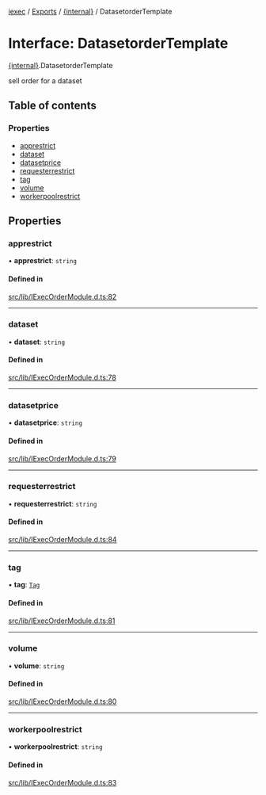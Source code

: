 [iexec](../README.md) / [Exports](../modules.md) / [{internal}](../modules/internal_.md) / DatasetorderTemplate

# Interface: DatasetorderTemplate

[{internal}](../modules/internal_.md).DatasetorderTemplate

sell order for a dataset

## Table of contents

### Properties

- [apprestrict](internal_.DatasetorderTemplate.md#apprestrict)
- [dataset](internal_.DatasetorderTemplate.md#dataset)
- [datasetprice](internal_.DatasetorderTemplate.md#datasetprice)
- [requesterrestrict](internal_.DatasetorderTemplate.md#requesterrestrict)
- [tag](internal_.DatasetorderTemplate.md#tag)
- [volume](internal_.DatasetorderTemplate.md#volume)
- [workerpoolrestrict](internal_.DatasetorderTemplate.md#workerpoolrestrict)

## Properties

### apprestrict

• **apprestrict**: `string`

#### Defined in

[src/lib/IExecOrderModule.d.ts:82](https://github.com/iExecBlockchainComputing/iexec-sdk/blob/73dc692/src/lib/IExecOrderModule.d.ts#L82)

___

### dataset

• **dataset**: `string`

#### Defined in

[src/lib/IExecOrderModule.d.ts:78](https://github.com/iExecBlockchainComputing/iexec-sdk/blob/73dc692/src/lib/IExecOrderModule.d.ts#L78)

___

### datasetprice

• **datasetprice**: `string`

#### Defined in

[src/lib/IExecOrderModule.d.ts:79](https://github.com/iExecBlockchainComputing/iexec-sdk/blob/73dc692/src/lib/IExecOrderModule.d.ts#L79)

___

### requesterrestrict

• **requesterrestrict**: `string`

#### Defined in

[src/lib/IExecOrderModule.d.ts:84](https://github.com/iExecBlockchainComputing/iexec-sdk/blob/73dc692/src/lib/IExecOrderModule.d.ts#L84)

___

### tag

• **tag**: [`Tag`](../modules/internal_.md#tag)

#### Defined in

[src/lib/IExecOrderModule.d.ts:81](https://github.com/iExecBlockchainComputing/iexec-sdk/blob/73dc692/src/lib/IExecOrderModule.d.ts#L81)

___

### volume

• **volume**: `string`

#### Defined in

[src/lib/IExecOrderModule.d.ts:80](https://github.com/iExecBlockchainComputing/iexec-sdk/blob/73dc692/src/lib/IExecOrderModule.d.ts#L80)

___

### workerpoolrestrict

• **workerpoolrestrict**: `string`

#### Defined in

[src/lib/IExecOrderModule.d.ts:83](https://github.com/iExecBlockchainComputing/iexec-sdk/blob/73dc692/src/lib/IExecOrderModule.d.ts#L83)
